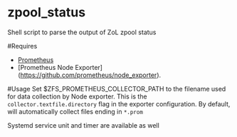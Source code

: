 # zpool_status
Shell script to parse the output of ZoL zpool status 

#Requires
- [Prometheus](https://prometheus.io)
- [Prometheus Node Exporter] (https://github.com/prometheus/node_exporter). 

#Usage
Set $ZFS_PROMETHEUS_COLLECTOR_PATH to the filename used for data collection by Node exporter. 
This is the ```collector.textfile.directory``` flag in the exporter configuration. By default, will automatically collect files ending in ```*.prom```

Systemd service unit and timer are available as well

